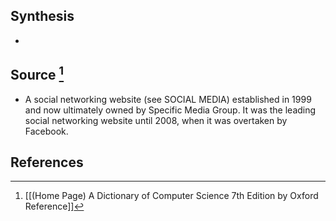 ## Synthesis
- 
## Source [^1]
- A social networking website (see SOCIAL MEDIA) established in 1999 and now ultimately owned by Specific Media Group. It was the leading social networking website until 2008, when it was overtaken by Facebook.
## References

[^1]: [[(Home Page) A Dictionary of Computer Science 7th Edition by Oxford Reference]]